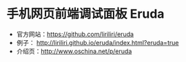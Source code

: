 # 手机网页前端调试面板 Eruda

* 官方网站：https://github.com/liriliri/eruda
* 例子： http://liriliri.github.io/eruda/index.html?eruda=true
* 介绍页：http://www.oschina.net/p/eruda
